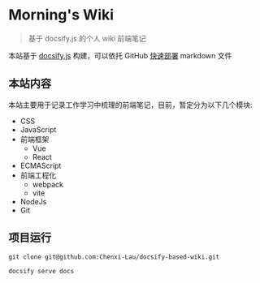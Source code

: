 <!--
 * @Author: 刘晨曦
 * @Date: 2021-02-08 10:29:43
 * @LastEditTime: 2021-03-11 19:01:31
 * @LastEditors: Please set LastEditors
 * @Description: In User Settings Edit
 * @FilePath: \docsify-based-wiki\docs\README.md
-->

# Morning's Wiki

> 基于 docsify.js 的个人 wiki 前端笔记

本站基于 [docsify.js](https://docsify.js.org/#/zh-cn/) 构建，可以依托 GitHub [快速部署](https://docsify.js.org/#/zh-cn/deploy) markdown 文件

## 本站内容

本站主要用于记录工作学习中梳理的前端笔记，目前，暂定分为以下几个模块:

- CSS
- JavaScript
- 前端框架
  - Vue
  - React
- ECMAScript
- 前端工程化
  - webpack
  - vite
- NodeJs
- Git

## 项目运行

```
git clone git@github.com:Chenxi-Lau/docsify-based-wiki.git

docsify serve docs
```

##
